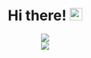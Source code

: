 <div align="center">
      <h1>Hi there! <img src="https://media.giphy.com/media/hvRJCLFzcasrR4ia7z/giphy.gif" width="25px"></h1>

<div align="center"> <img src="https://media4.giphy.com/media/xThuWu82QD3pj4wvEQ/giphy.gif?cid=ecf05e47u7w7ntu7wn0912ys2ldmewmnjs23hhahoeqwi116&rid=giphy.gifusername=erdogangulec&theme=flat&no-frame=true&margin-w=30" /> </div>




<div align="center"> <img src="https://github-profile-trophy.vercel.app/?username=erdogangulec&theme=flat&no-frame=true&margin-w=30" /> </div>








